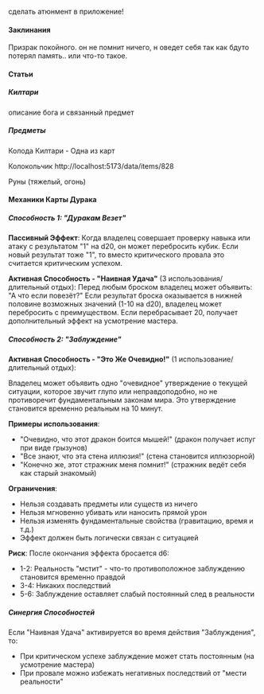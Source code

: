 сделать атюнмент в приложение!

#### Заклинания

Призрак покойного.
он не помнит ничего, н оведет себя так как бдуто потерял память.. или что-то такое.

#### Статьи

##### Килтари
описание бога и связанный предмет

##### Предметы
Колода Килтари - Одна из карт

Колокольчик
http://localhost:5173/data/items/828

Руны (тяжелый, огонь)

#### Механики Карты Дурака

##### Способность 1: "Дуракам Везет"
**Пассивный Эффект**: Когда владелец совершает проверку навыка или атаку с результатом "1" на d20, он может перебросить кубик. Если новый результат тоже "1", то вместо критического провала это считается критическим успехом.

**Активная Способность - "Наивная Удача"** (3 использования/длительный отдых):
Перед любым броском владелец может объявить: "А что если повезёт?" Если результат броска оказывается в нижней половине возможных значений (1-10 на d20), владелец может перебросить с преимуществом. Если перебрасывает 20, получает дополнительный эффект на усмотрение мастера.

##### Способность 2: "Заблуждение"
**Активная Способность - "Это Же Очевидно!"** (1 использование/длительный отдых):

Владелец может объявить одно "очевидное" утверждение о текущей ситуации, которое звучит глупо или неправдоподобно, но не противоречит фундаментальным законам мира. Это утверждение становится временно реальным на 10 минут.

**Примеры использования**:
- "Очевидно, что этот дракон боится мышей!" (дракон получает испуг при виде грызунов)
- "Все знают, что эта стена иллюзия!" (стена становится иллюзорной)
- "Конечно же, этот стражник меня помнит!" (стражник ведёт себя как старый знакомый)

**Ограничения**:
- Нельзя создавать предметы или существ из ничего
- Нельзя мгновенно убивать или наносить прямой урон
- Нельзя изменять фундаментальные свойства (гравитацию, время и т.д.)
- Эффект должен быть логически связан с ситуацией

**Риск**: После окончания эффекта бросается d6:
- 1-2: Реальность "мстит" - что-то противоположное заблуждению становится временно правдой
- 3-4: Никаких последствий
- 5-6: Заблуждение оставляет слабый постоянный след в реальности

##### Синергия Способностей
Если "Наивная Удача" активируется во время действия "Заблуждения", то:
- При критическом успехе заблуждение может стать постоянным (на усмотрение мастера)
- При провале можно избежать негативных последствий от "мести реальности"